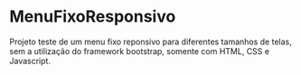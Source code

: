 # MenuFixoResponsivo

Projeto teste de um menu fixo reponsivo para diferentes tamanhos de telas, sem a utilização do framework bootstrap, somente com HTML, CSS e Javascript.
